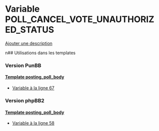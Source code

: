 # Variable POLL_CANCEL_VOTE_UNAUTHORIZED_STATUS
[Ajouter une description](https://fa-tvars.appspot.com/POLL_CANCEL_VOTE_UNAUTHORIZED_STATUS)

n## Utilisations dans les templates

### Version PunBB

#### [Template posting_poll_body](punbb/posting_poll_body.md)
* [Variable à la ligne 67](../punbb/posting_poll_body.tpl#L67)

### Version phpBB2

#### [Template posting_poll_body](subsilver/posting_poll_body.md)
* [Variable à la ligne 58](../subsilver/posting_poll_body.tpl#L58)
